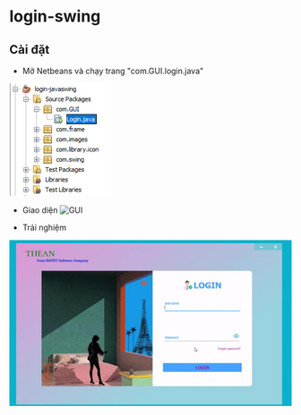 # login-swing

## Cài đặt

- Mở Netbeans và chạy trang "com.GUI.login.java"

![login](https://raw.githubusercontent.com/Theanishtar/Images/master/login-swing/run-login.png)

- Giao diện 
![GUI](https://raw.githubusercontent.com/Theanishtar/Images/master/login-frame/login-frame_First_Frame.png)

- Trải nghiệm

![main](https://raw.githubusercontent.com/Theanishtar/Images/master/login-swing/login-frame.gif)

